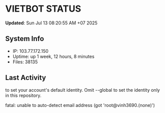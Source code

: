 # VIETBOT STATUS
**Updated**: Sun Jul 13 08:20:55 AM +07 2025

## System Info
- IP: 103.77.172.150
- Uptime: up 1 week, 12 hours, 8 minutes
- Files: 38135

## Last Activity

to set your account's default identity.
Omit --global to set the identity only in this repository.

fatal: unable to auto-detect email address (got 'root@vinh3690.(none)')
